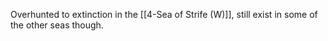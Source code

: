 Overhunted to extinction in the [[4-Sea of Strife (W)]], still exist in some of the other seas though.